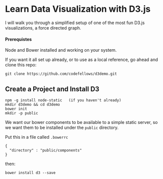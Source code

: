 # Learn Data Visualization with D3.js

I will walk you through a simplified setup of one of the most fun
D3.js visualizations, a force directed graph.

#### Prerequistes

Node and Bower installed and working on your system.

If you want it all set up already, or to use as a local reference, go ahead and
clone this repo:

`git clone https://github.com/codefellows/d3demo.git`

## Create a Project and Install D3

```
npm -g install node-static   (if you haven't already)
mkdir d3demo && cd d3demo
bower init
mkdir -p public
```

We want our bower components to be available to a simple static server, so we
want them to be installed under the `public` directory.

Put this in a file called `.bowerrc`
```
{
  "directory" : "public/components"
}
```
then:

`bower install d3 --save`
